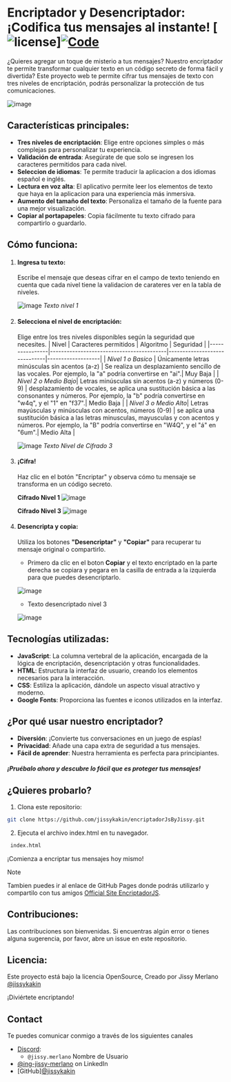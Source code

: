 # Encriptador y Desencriptador: ¡Codifica tus mensajes al instante! [![license](https://img.shields.io/badge/license-OpenSource-blue.svg)][![Code](https://img.shields.io/badge/FilesCode-GitHub-Black.svg)](https://github.com/jissykakin/encriptadorJsByJissy) 

¿Quieres agregar un toque de misterio a tus mensajes? Nuestro encriptador te permite transformar cualquier texto en un código secreto de forma fácil y divertida?
Este proyecto web te permite cifrar tus mensajes de texto con tres niveles de encriptación, podrás personalizar la protección de tus comunicaciones.


![image](https://github.com/user-attachments/assets/95b61690-6fb3-4333-9f21-518a314cf6ce)


## Características principales:

- **Tres niveles de encriptación**: Elige entre opciones simples o más complejas para personalizar tu experiencia.
- **Validación de entrada**: Asegúrate de que solo se ingresen los caracteres permitidos para cada nivel.
- **Seleccion de idiomas**: Te permite traducir la aplicacion a dos idiomas español e inglés.
- **Lectura en voz alta**: El aplicativo permite leer los elementos de texto que haya en la aplicacion para una experiencia más inmersiva.
- **Aumento del tamaño del texto**: Personaliza el tamaño de la fuente para una mejor visualización.
- **Copiar al portapapeles**: Copia fácilmente tu texto cifrado para compartirlo o guardarlo.

## Cómo funciona:

1. #### Ingresa tu texto:
   Escribe el mensaje que deseas cifrar en el campo de texto teniendo en cuenta que cada nivel tiene la validacion de carateres ver en la tabla de niveles.
   
   ![image](https://github.com/user-attachments/assets/f597bba6-1c6e-44ab-8521-b2aa26f03844)
   _Texto nivel 1_

3. #### Selecciona el nivel de encriptación:
   Elige entre los tres niveles disponibles según la seguridad que necesites.
   | Nivel          | Caracteres permitidos                    |  Algoritmo                   | Seguridad         |
   |----------------|------------------------------------------|------------------------------|-------------------|
   | _Nivel 1 o Basico_ | Únicamente letras minúsculas sin acentos (a-z)  | Se realiza un desplazamiento sencillo de las vocales. Por ejemplo, la "a" podría convertirse en "ai".| Muy Baja |
   | _Nivel 2 o Medio Bajo_|  Letras minúsculas sin acentos (a-z) y números (0-9)  |  desplazamiento de vocales, se aplica una sustitución básica a las consonantes y números. Por ejemplo, la "b" podría convertirse en "w4q", y el "1" en "f37".| Medio Baja |
   | _Nivel 3 o Medio Alto_|   Letras mayúsculas y minúsculas con acentos, números (0-9)  |  se aplica una sustitución básica a las letras minusculas, mayusculas y con acentos y números. Por ejemplo, la "B" podría convertirse en "W4Q", y el "á" en "6um".| Medio Alta |

   
   ![image](https://github.com/user-attachments/assets/c356f331-539b-4adf-a3c1-a22957ed35ea)
   _Texto Nivel de Cifrado 3_
   
5. #### ¡Cifra!
   Haz clic en el botón "Encriptar" y observa cómo tu mensaje se transforma en un código secreto.

   **Cifrado Nivel 1**
   ![image](https://github.com/user-attachments/assets/0be54b61-d9f1-4bd0-89e1-2bdf48c935cb)

   **Cifrado Nivel 3**
   ![image](https://github.com/user-attachments/assets/050a10ea-5e2e-4fde-9ebd-83753a5c7421)

7. #### Desencripta y copia:
   Utiliza los botones **"Desencriptar"** y **"Copiar"** para recuperar tu mensaje original o compartirlo.
   
   - Primero da clic en el boton **Copiar** y el texto encriptado en la parte derecha se copiara y pegara en la casilla de entrada a la izquierda para que puedes desencriptarlo.
     
   ![image](https://github.com/user-attachments/assets/cdbd0c49-0c15-4856-8db3-e7723d777ac2)
   
   - Texto desencriptado nivel 3
     
   ![image](https://github.com/user-attachments/assets/a516956d-187b-445e-a829-7b28c99543dc)


## Tecnologías utilizadas:

- **JavaScript**: La columna vertebral de la aplicación, encargada de la lógica de encriptación, desencriptación y otras funcionalidades.
- **HTML**: Estructura la interfaz de usuario, creando los elementos necesarios para la interacción.
- **CSS**: Estiliza la aplicación, dándole un aspecto visual atractivo y moderno.
- **Google Fonts**: Proporciona las fuentes e iconos utilizados en la interfaz.

## ¿Por qué usar nuestro encriptador?

- **Diversión**: ¡Convierte tus conversaciones en un juego de espías!
- **Privacidad**: Añade una capa extra de seguridad a tus mensajes.
- **Fácil de aprender**: Nuestra herramienta es perfecta para principiantes.

#### _¡Pruébalo ahora y descubre lo fácil que es proteger tus mensajes!_

## ¿Quieres probarlo?


1. Clona este repositorio:

```sh
git clone https://github.com/jissykakin/encriptadorJsByJissy.git
```
2. Ejecuta el archivo index.html en tu navegador.

```sh
 index.html
```
¡Comienza a encriptar tus mensajes hoy mismo!

> [!NOTE]
> Tambien puedes ir al enlace de GitHub Pages donde podrás utilizarlo y compartilo con tus amigos [Official Site EncriptadorJS](https://jissykakin.github.io/encriptadorJsByJissy/).


## Contribuciones:

Las contribuciones son bienvenidas. Si encuentras algún error o tienes alguna sugerencia, por favor, abre un issue en este repositorio.

## Licencia:

Este proyecto está bajo la licencia OpenSource, Creado por Jissy Merlano [@jissykakin](https://github.com/jissykakin)

¡Diviértete encriptando!

## Contact

Te puedes comunicar conmigo a través de los siguientes canales

- [Discord](https://discord.com):
  - `@jissy.merlano` Nombre de Usuario
- [@ing-jissy-merlano](www.linkedin.com/in/ing-jissy-merlano) on LinkedIn
- [GitHub][@jissykakin](https://github.com/jissykakin)
